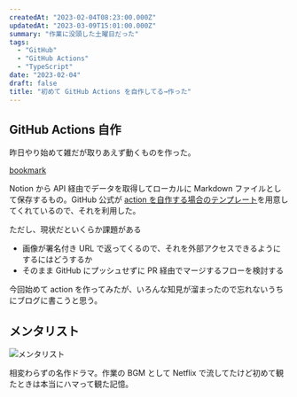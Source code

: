 ```yaml
---
createdAt: "2023-02-04T08:23:00.000Z"
updatedAt: "2023-03-09T15:01:00.000Z"
summary: "作業に没頭した土曜日だった"
tags:
  - "GitHub"
  - "GitHub Actions"
  - "TypeScript"
date: "2023-02-04"
draft: false
title: "初めて GitHub Actions を自作してる→作った"
---
```


## GitHub Actions 自作

昨日やり始めて雑だが取りあえず動くものを作った。

[bookmark](https://github.com/marketplace/actions/notion-to-markdown-action)

Notion から API 経由でデータを取得してローカルに Markdown ファイルとして保存するもの。GitHub 公式が [action を自作する場合のテンプレート](https://github.com/actions/typescript-action)を用意してくれているので、それを利用した。

ただし、現状だといくらか課題がある

- 画像が署名付き URL で返ってくるので、それを外部アクセスできるようにするにはどうするか
- そのまま GitHub にプッシュせずに PR 経由でマージするフローを検討する

今回始めて action を作ってみたが、いろんな知見が溜まったので忘れないうちにブログに書こうと思う。

## メンタリスト

![メンタリスト](http://www.superdramatv.com/line/mentalist/img/title.jpg)

相変わらずの名作ドラマ。作業の BGM として Netflix で流してたけど初めて観たときは本当にハマって観た記憶。
